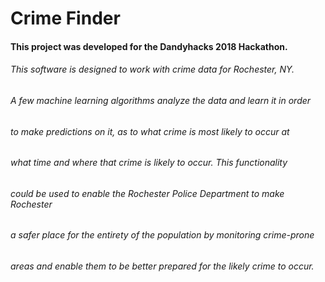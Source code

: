 # Crime Finder
#### This project was developed for the Dandyhacks 2018 Hackathon.

###### This software is designed to work with crime data for Rochester, NY.
###### A few machine learning algorithms analyze the data and learn it in order
###### to make predictions on it, as to what crime is most likely to occur at
###### what time and where that crime is likely to occur. This functionality
###### could be used to enable the Rochester Police Department to make Rochester
###### a safer place for the entirety of the population by monitoring crime-prone
###### areas and enable them to be better prepared for the likely crime to occur.

